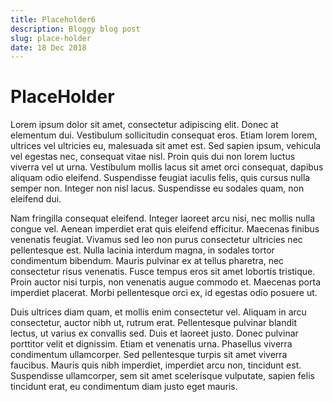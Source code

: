 ```yaml
---
title: Placeholder6
description: Bloggy blog post
slug: place-holder
date: 18 Dec 2018
---
```


# PlaceHolder

Lorem ipsum dolor sit amet, consectetur adipiscing elit. Donec at elementum dui. Vestibulum sollicitudin consequat eros. Etiam lorem lorem, ultrices vel ultricies eu, malesuada sit amet est. Sed sapien ipsum, vehicula vel egestas nec, consequat vitae nisl. Proin quis dui non lorem luctus viverra vel ut urna. Vestibulum mollis lacus sit amet orci consequat, dapibus aliquam odio eleifend. Suspendisse feugiat iaculis felis, quis cursus nulla semper non. Integer non nisl lacus. Suspendisse eu sodales quam, non eleifend dui.

Nam fringilla consequat eleifend. Integer laoreet arcu nisi, nec mollis nulla congue vel. Aenean imperdiet erat quis eleifend efficitur. Maecenas finibus venenatis feugiat. Vivamus sed leo non purus consectetur ultricies nec pellentesque est. Nulla lacinia interdum magna, in sodales tortor condimentum bibendum. Mauris pulvinar ex at tellus pharetra, nec consectetur risus venenatis. Fusce tempus eros sit amet lobortis tristique. Proin auctor nisi turpis, non venenatis augue commodo et. Maecenas porta imperdiet placerat. Morbi pellentesque orci ex, id egestas odio posuere ut.

Duis ultrices diam quam, et mollis enim consectetur vel. Aliquam in arcu consectetur, auctor nibh ut, rutrum erat. Pellentesque pulvinar blandit lectus, ut varius ex convallis sed. Duis et laoreet justo. Donec pulvinar porttitor velit et dignissim. Etiam et venenatis urna. Phasellus viverra condimentum ullamcorper. Sed pellentesque turpis sit amet viverra faucibus. Mauris quis nibh imperdiet, imperdiet arcu non, tincidunt est. Suspendisse ullamcorper, sem sit amet scelerisque vulputate, sapien felis tincidunt erat, eu condimentum diam justo eget mauris.

